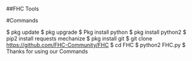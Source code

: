##FHC Tools


#Commands

$ pkg update
$ pkg upgrade
$ Pkg install python
$ pkg install python2
$ pip2 install requests mechanize
$ pkg install git
$ git clone https://github.com/FHC-Community/FHC
$ cd FHC 
$ python2 FHC.py
$ Thanks for using our Commands









